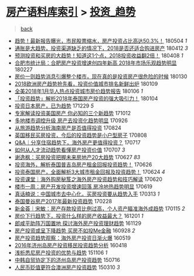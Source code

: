 [房产语料库索引](../../README.md)  > [投资_趋势](投资_趋势.md)
====
> [back](../README.md)

- [趋势！最新报告曝光，市民股票缩水，房产投资占比高达50.3%！](http://jkwz.applinzi.com/ittc/7099274288165291014.html#%E8%B6%8B%E5%8A%BF%EF%BC%81%E6%9C%80%E6%96%B0%E6%8A%A5%E5%91%8A%E6%9B%9D%E5%85%89%EF%BC%8C%E5%B8%82%E6%B0%91%E8%82%A1%E7%A5%A8%E7%BC%A9%E6%B0%B4%EF%BC%8C%E6%88%BF%E4%BA%A7%E6%8A%95%E8%B5%84%E5%8D%A0%E6%AF%94%E9%AB%98%E8%BE%BE50.3%25%EF%BC%81) 180504 *1* 
- [通胀是大趋势，投资渠道缺乏的情况下，2018是否还适合购进房产](http://jkwz.applinzi.com/ittc/7090807667138495498.html#%E9%80%9A%E8%83%80%E6%98%AF%E5%A4%A7%E8%B6%8B%E5%8A%BF%EF%BC%8C%E6%8A%95%E8%B5%84%E6%B8%A0%E9%81%93%E7%BC%BA%E4%B9%8F%E7%9A%84%E6%83%85%E5%86%B5%E4%B8%8B%EF%BC%8C2018%E6%98%AF%E5%90%A6%E8%BF%98%E9%80%82%E5%90%88%E8%B4%AD%E8%BF%9B%E6%88%BF%E4%BA%A7) 180412 *3* 
- [预测投资和买房的大趋势！知道这1个点，2018投资收益翻2倍！](http://jkwz.applinzi.com/ittc/7089556448600392721.html#%E9%A2%84%E6%B5%8B%E6%8A%95%E8%B5%84%E5%92%8C%E4%B9%B0%E6%88%BF%E7%9A%84%E5%A4%A7%E8%B6%8B%E5%8A%BF%EF%BC%81%E7%9F%A5%E9%81%93%E8%BF%991%E4%B8%AA%E7%82%B9%EF%BC%8C2018%E6%8A%95%E8%B5%84%E6%94%B6%E7%9B%8A%E7%BF%BB2%E5%80%8D%EF%BC%81) 180408 *1* 
- [合肥市统计局：合肥房产投资增速创四年新高 2018年市场乐观趋势明显](http://jkwz.applinzi.com/ittc/7074753519234319377.html#%E5%90%88%E8%82%A5%E5%B8%82%E7%BB%9F%E8%AE%A1%E5%B1%80%EF%BC%9A%E5%90%88%E8%82%A5%E6%88%BF%E4%BA%A7%E6%8A%95%E8%B5%84%E5%A2%9E%E9%80%9F%E5%88%9B%E5%9B%9B%E5%B9%B4%E6%96%B0%E9%AB%98+2018%E5%B9%B4%E5%B8%82%E5%9C%BA%E4%B9%90%E8%A7%82%E8%B6%8B%E5%8A%BF%E6%98%8E%E6%98%BE) 180227  
- [房价一则趋势消息引爆整个楼市，现在真的是投资房产很危险的时候](http://jkwz.applinzi.com/ittc/7064344634312885264.html#%E6%88%BF%E4%BB%B7%E4%B8%80%E5%88%99%E8%B6%8B%E5%8A%BF%E6%B6%88%E6%81%AF%E5%BC%95%E7%88%86%E6%95%B4%E4%B8%AA%E6%A5%BC%E5%B8%82%EF%BC%8C%E7%8E%B0%E5%9C%A8%E7%9C%9F%E7%9A%84%E6%98%AF%E6%8A%95%E8%B5%84%E6%88%BF%E4%BA%A7%E5%BE%88%E5%8D%B1%E9%99%A9%E7%9A%84%E6%97%B6%E5%80%99) 180130  
- [2018欧洲房产趋势抢先看，投资价值城市排名新鲜出炉](http://jkwz.applinzi.com/ittc/7056514673656988682.html#2018%E6%AC%A7%E6%B4%B2%E6%88%BF%E4%BA%A7%E8%B6%8B%E5%8A%BF%E6%8A%A2%E5%85%88%E7%9C%8B%EF%BC%8C%E6%8A%95%E8%B5%84%E4%BB%B7%E5%80%BC%E5%9F%8E%E5%B8%82%E6%8E%92%E5%90%8D%E6%96%B0%E9%B2%9C%E5%87%BA%E7%82%89) 180109  
- [全美2018年1月华人热点投资城市房价趋势报告](http://jkwz.applinzi.com/ittc/7055309705415492625.html#%E5%85%A8%E7%BE%8E2018%E5%B9%B41%E6%9C%88%E5%8D%8E%E4%BA%BA%E7%83%AD%E7%82%B9%E6%8A%95%E8%B5%84%E5%9F%8E%E5%B8%82%E6%88%BF%E4%BB%B7%E8%B6%8B%E5%8A%BF%E6%8A%A5%E5%91%8A) 180106 *1* 
- [「投资趋势」解析2018年泰国房产投资的强大吸引力！](http://jkwz.applinzi.com/ittc/7054762101967422475.html#%E3%80%8C%E6%8A%95%E8%B5%84%E8%B6%8B%E5%8A%BF%E3%80%8D%E8%A7%A3%E6%9E%902018%E5%B9%B4%E6%B3%B0%E5%9B%BD%E6%88%BF%E4%BA%A7%E6%8A%95%E8%B5%84%E7%9A%84%E5%BC%BA%E5%A4%A7%E5%90%B8%E5%BC%95%E5%8A%9B%EF%BC%81) 180104  
- [投资日本房产，已为趋势](http://jkwz.applinzi.com/ittc/7052454845959635984.html#%E6%8A%95%E8%B5%84%E6%97%A5%E6%9C%AC%E6%88%BF%E4%BA%A7%EF%BC%8C%E5%B7%B2%E4%B8%BA%E8%B6%8B%E5%8A%BF) 171229 *5* 
- [专家解读投资美国房产 你必知的三个新趋势](http://jkwz.applinzi.com/ittc/7023483695112127504.html#%E4%B8%93%E5%AE%B6%E8%A7%A3%E8%AF%BB%E6%8A%95%E8%B5%84%E7%BE%8E%E5%9B%BD%E6%88%BF%E4%BA%A7+%E4%BD%A0%E5%BF%85%E7%9F%A5%E7%9A%84%E4%B8%89%E4%B8%AA%E6%96%B0%E8%B6%8B%E5%8A%BF) 171012  
- [多地楼市调控升级 房产去投资化趋势明显](http://jkwz.applinzi.com/ittc/7017572827392394257.html#%E5%A4%9A%E5%9C%B0%E6%A5%BC%E5%B8%82%E8%B0%83%E6%8E%A7%E5%8D%87%E7%BA%A7+%E6%88%BF%E4%BA%A7%E5%8E%BB%E6%8A%95%E8%B5%84%E5%8C%96%E8%B6%8B%E5%8A%BF%E6%98%8E%E6%98%BE) 170926  
- [从旅游趋势分析海南房产是否值得投资](http://jkwz.applinzi.com/ittc/7005411373528646672.html#%E4%BB%8E%E6%97%85%E6%B8%B8%E8%B6%8B%E5%8A%BF%E5%88%86%E6%9E%90%E6%B5%B7%E5%8D%97%E6%88%BF%E4%BA%A7%E6%98%AF%E5%90%A6%E5%80%BC%E5%BE%97%E6%8A%95%E8%B5%84) 170824  
- [英国移民买房投资，今后的投资趋势是小户型房子](http://jkwz.applinzi.com/ittc/6999372214661809168.html#%E8%8B%B1%E5%9B%BD%E7%A7%BB%E6%B0%91%E4%B9%B0%E6%88%BF%E6%8A%95%E8%B5%84%EF%BC%8C%E4%BB%8A%E5%90%8E%E7%9A%84%E6%8A%95%E8%B5%84%E8%B6%8B%E5%8A%BF%E6%98%AF%E5%B0%8F%E6%88%B7%E5%9E%8B%E6%88%BF%E5%AD%90) 170808  
- [Q&amp;A｜分享住宿趋势下，海外房产更值得投资？](http://jkwz.applinzi.com/ittc/6991213615460647953.html#Q%26amp%3BA%EF%BD%9C%E5%88%86%E4%BA%AB%E4%BD%8F%E5%AE%BF%E8%B6%8B%E5%8A%BF%E4%B8%8B%EF%BC%8C%E6%B5%B7%E5%A4%96%E6%88%BF%E4%BA%A7%E6%9B%B4%E5%80%BC%E5%BE%97%E6%8A%95%E8%B5%84%EF%BC%9F) 170717  
- [如何从人才流动趋势看懂房产投资价值](http://jkwz.applinzi.com/ittc/6987322237194339333.html#%E5%A6%82%E4%BD%95%E4%BB%8E%E4%BA%BA%E6%89%8D%E6%B5%81%E5%8A%A8%E8%B6%8B%E5%8A%BF%E7%9C%8B%E6%87%82%E6%88%BF%E4%BA%A7%E6%8A%95%E8%B5%84%E4%BB%B7%E5%80%BC) 170707 *3* 
- [谢逸枫：买房投资把握未来房地产20大趋势](http://jkwz.applinzi.com/ittc/6983974406307972100.html#%E8%B0%A2%E9%80%B8%E6%9E%AB%EF%BC%9A%E4%B9%B0%E6%88%BF%E6%8A%95%E8%B5%84%E6%8A%8A%E6%8F%A1%E6%9C%AA%E6%9D%A5%E6%88%BF%E5%9C%B0%E4%BA%A720%E5%A4%A7%E8%B6%8B%E5%8A%BF) 170627 *83* 
- [投资海外，解析泰国普吉岛房产租金回报投资趋势！](http://jkwz.applinzi.com/ittc/6983593517715555333.html#%E6%8A%95%E8%B5%84%E6%B5%B7%E5%A4%96%EF%BC%8C%E8%A7%A3%E6%9E%90%E6%B3%B0%E5%9B%BD%E6%99%AE%E5%90%89%E5%B2%9B%E6%88%BF%E4%BA%A7%E7%A7%9F%E9%87%91%E5%9B%9E%E6%8A%A5%E6%8A%95%E8%B5%84%E8%B6%8B%E5%8A%BF%EF%BC%81) 170626  
- [投资泰国房产，全面解析3大城市租金回报及投资趋势！](http://jkwz.applinzi.com/ittc/6982537115987346436.html#%E6%8A%95%E8%B5%84%E6%B3%B0%E5%9B%BD%E6%88%BF%E4%BA%A7%EF%BC%8C%E5%85%A8%E9%9D%A2%E8%A7%A3%E6%9E%903%E5%A4%A7%E5%9F%8E%E5%B8%82%E7%A7%9F%E9%87%91%E5%9B%9E%E6%8A%A5%E5%8F%8A%E6%8A%95%E8%B5%84%E8%B6%8B%E5%8A%BF%EF%BC%81) 170624 *4* 
- [投资课堂｜海外购房秘笈之海外房产投资趋势和技巧解读](http://jkwz.applinzi.com/ittc/6981337930713793541.html#%E6%8A%95%E8%B5%84%E8%AF%BE%E5%A0%82%EF%BD%9C%E6%B5%B7%E5%A4%96%E8%B4%AD%E6%88%BF%E7%A7%98%E7%AC%88%E4%B9%8B%E6%B5%B7%E5%A4%96%E6%88%BF%E4%BA%A7%E6%8A%95%E8%B5%84%E8%B6%8B%E5%8A%BF%E5%92%8C%E6%8A%80%E5%B7%A7%E8%A7%A3%E8%AF%BB) 170620  
- [楼市一周：房产开发投资增速回落 房冷地热趋势明显](http://jkwz.applinzi.com/ittc/6980821790954619909.html#%E6%A5%BC%E5%B8%82%E4%B8%80%E5%91%A8%EF%BC%9A%E6%88%BF%E4%BA%A7%E5%BC%80%E5%8F%91%E6%8A%95%E8%B5%84%E5%A2%9E%E9%80%9F%E5%9B%9E%E8%90%BD+%E6%88%BF%E5%86%B7%E5%9C%B0%E7%83%AD%E8%B6%8B%E5%8A%BF%E6%98%8E%E6%98%BE) 170619  
- [真话楠说：中国城市去中心化，买房投资要从趋势入手](http://jkwz.applinzi.com/ittc/6944521254131483653.html#%E7%9C%9F%E8%AF%9D%E6%A5%A0%E8%AF%B4%EF%BC%9A%E4%B8%AD%E5%9B%BD%E5%9F%8E%E5%B8%82%E5%8E%BB%E4%B8%AD%E5%BF%83%E5%8C%96%EF%BC%8C%E4%B9%B0%E6%88%BF%E6%8A%95%E8%B5%84%E8%A6%81%E4%BB%8E%E8%B6%8B%E5%8A%BF%E5%85%A5%E6%89%8B) 170313 *1* 
- [泰国曼谷房产2017年最新投资趋势](http://jkwz.applinzi.com/ittc/6939684606235378692.html#%E6%B3%B0%E5%9B%BD%E6%9B%BC%E8%B0%B7%E6%88%BF%E4%BA%A72017%E5%B9%B4%E6%9C%80%E6%96%B0%E6%8A%95%E8%B5%84%E8%B6%8B%E5%8A%BF) 170228  
- [新金荟｜宋敏：房产存款投资比例过高，个人资产瞄准海外成趋势](http://jkwz.applinzi.com/ittc/6923422610867356676.html#%E6%96%B0%E9%87%91%E8%8D%9F%EF%BD%9C%E5%AE%8B%E6%95%8F%EF%BC%9A%E6%88%BF%E4%BA%A7%E5%AD%98%E6%AC%BE%E6%8A%95%E8%B5%84%E6%AF%94%E4%BE%8B%E8%BF%87%E9%AB%98%EF%BC%8C%E4%B8%AA%E4%BA%BA%E8%B5%84%E4%BA%A7%E7%9E%84%E5%87%86%E6%B5%B7%E5%A4%96%E6%88%90%E8%B6%8B%E5%8A%BF) 170115 *2* 
- [房价下行趋势下，投资什么样的房产收益最大？](http://jkwz.applinzi.com/ittc/6906555150461584388.html#%E6%88%BF%E4%BB%B7%E4%B8%8B%E8%A1%8C%E8%B6%8B%E5%8A%BF%E4%B8%8B%EF%BC%8C%E6%8A%95%E8%B5%84%E4%BB%80%E4%B9%88%E6%A0%B7%E7%9A%84%E6%88%BF%E4%BA%A7%E6%94%B6%E7%9B%8A%E6%9C%80%E5%A4%A7%EF%BC%9F) 161201 *1* 
- [郎咸平助阵万国置地 探讨海外房产投资理财趋势](http://jkwz.applinzi.com/ittc/6905906648882611205.html#%E9%83%8E%E5%92%B8%E5%B9%B3%E5%8A%A9%E9%98%B5%E4%B8%87%E5%9B%BD%E7%BD%AE%E5%9C%B0+%E6%8E%A2%E8%AE%A8%E6%B5%B7%E5%A4%96%E6%88%BF%E4%BA%A7%E6%8A%95%E8%B5%84%E7%90%86%E8%B4%A2%E8%B6%8B%E5%8A%BF) 161129  
- [房产投资或呈下降趋势 买房不如投Me金融](http://jkwz.applinzi.com/ittc/6882974544716891141.html#%E6%88%BF%E4%BA%A7%E6%8A%95%E8%B5%84%E6%88%96%E5%91%88%E4%B8%8B%E9%99%8D%E8%B6%8B%E5%8A%BF+%E4%B9%B0%E6%88%BF%E4%B8%8D%E5%A6%82%E6%8A%95Me%E9%87%91%E8%9E%8D) 160928 *2* 
- [房产投资趋势观察：海外房产投资日渐火爆](http://jkwz.applinzi.com/ittc/6833880928975586309.html#%E6%88%BF%E4%BA%A7%E6%8A%95%E8%B5%84%E8%B6%8B%E5%8A%BF%E8%A7%82%E5%AF%9F%EF%BC%9A%E6%B5%B7%E5%A4%96%E6%88%BF%E4%BA%A7%E6%8A%95%E8%B5%84%E6%97%A5%E6%B8%90%E7%81%AB%E7%88%86) 160519  
- [2016年济州岛房产投资移民投资趋势分析](http://jkwz.applinzi.com/ittc/6822366670785872900.html#2016%E5%B9%B4%E6%B5%8E%E5%B7%9E%E5%B2%9B%E6%88%BF%E4%BA%A7%E6%8A%95%E8%B5%84%E7%A7%BB%E6%B0%91%E6%8A%95%E8%B5%84%E8%B6%8B%E5%8A%BF%E5%88%86%E6%9E%90) 160418  
- [浅析悉尼房产投资的优势与趋势](http://jkwz.applinzi.com/ittc/6761531931108049924.html#%E6%B5%85%E6%9E%90%E6%82%89%E5%B0%BC%E6%88%BF%E4%BA%A7%E6%8A%95%E8%B5%84%E7%9A%84%E4%BC%98%E5%8A%BF%E4%B8%8E%E8%B6%8B%E5%8A%BF) 151106 *1* 
- [中韩自贸协定下的济州岛房产投资趋势](http://jkwz.applinzi.com/ittc/547650615072100477.html#%E4%B8%AD%E9%9F%A9%E8%87%AA%E8%B4%B8%E5%8D%8F%E5%AE%9A%E4%B8%8B%E7%9A%84%E6%B5%8E%E5%B7%9E%E5%B2%9B%E6%88%BF%E4%BA%A7%E6%8A%95%E8%B5%84%E8%B6%8B%E5%8A%BF) 150716  
- [人民币贬值更符合澳洲房产投资趋势](http://jkwz.applinzi.com/ittc/547650611398645013.html#%E4%BA%BA%E6%B0%91%E5%B8%81%E8%B4%AC%E5%80%BC%E6%9B%B4%E7%AC%A6%E5%90%88%E6%BE%B3%E6%B4%B2%E6%88%BF%E4%BA%A7%E6%8A%95%E8%B5%84%E8%B6%8B%E5%8A%BF) 150310 *3* 
